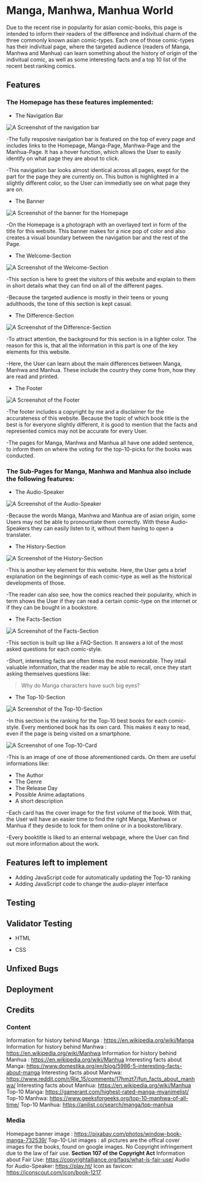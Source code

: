 # Manga, Manhwa, Manhua World

Due to the recent rise in popularity for asian comic-books, this page is intended to inform their readers of the difference and indivitual charm of the three commonly known asian comic-types.
Each one of those comic-types has their indivitual page, where the targeted audience (readers of Manga, Manhwa and Manhua) can learn something about the history of origin of the indivitual comic, as well as some interesting facts and a top 10 list of the recent best ranking comics.

## Features

### The Homepage has these features implemented:

+ The Navigation Bar

![A Screenshot of the navigation bar](./screenshots/Screenshot%20Navigation%20Bar.png)

-The fully resposive navigation bar is featured on the top of every page and includes links to the Homepage, Manga-Page, Manhwa-Page and the Manhua-Page. It has a hover function, which allows the User to easily identify on what page they are about to click.

-This navigation bar looks almost identical across all pages, exept for the part for the page they are currently on. This button is highlighted in a slightly different color, so the User can immediatly see on what page they are on.

+ The Banner

![A Screenshot of the banner for the Homepage](./screenshots/Screenshot%20Banner.png)

-On the Homepage is a photograph with an overlayed text in form of the title for this website. This banner makes for a nice pop of color and also creates a visual boundary between the navigation bar and the rest of the Page.

+ The Welcome-Section

![A Screenshot of the Welcome-Section](./screenshots/Screenshot%20Welcome-Section.png)

-This section is here to greet the visitors of this website and explain to them in short details what they can find on all of the different pages.

-Because the targeted audience is mostly in their teens or young adulthoods, the tone of this section is kept casual.

+ The Difference-Section

![A Screenshot of the Difference-Section](./screenshots/Screenshot%20Difference-Section.png)

-To attract attention, the background for this section is in a lighter color. The reason for this is, that all the information in this part is one of the key elements for this website.

-Here, the User can learn about the main differences between Manga, Manhwa and Manhua. These include the country they come from, how they are read and printed.

+ The Footer

![A Screenshot of the Footer](./screenshots/Screenshot%20Footer.png)

-The footer includes a copyright by me and a disclaimer for the accurateness of this website. Because the topic of which book title is the best is for everyone slightly different, it is good to mention that the facts and represented comics may not be accurate for every User.

-The pages for Manga, Manhwa and Manhua all have one added sentence, to inform them on where the voting for the top-10-picks for the books was conducted.

### The Sub-Pages for Manga, Manhwa and Manhua also include the following features:

+ The Audio-Speaker

![A Screenshot of the Audio-Speaker](./screenshots/Screenshot%20Audio-Speaker.png)

-Because the words Manga, Manhwa and Manhua are of asian origin, some Users may not be able to pronountiate them correctly. With these Audio-Speakers they can easily listen to it, without them having to open a translater.

+ The History-Section

![A Screenshot of the History-Section](./screenshots/Screenshot%20History-Section.png)

-This is another key element for this website. Here, the User gets a brief explanation on the beginnings of each comic-type as well as the historical developments of those.

-The reader can also see, how the comics reached their popularity, which in term shows the User if they can read a certain comic-type on the internet or if they can be bought in a bookstore. 

+ The Facts-Section

![A Screenshot of the Facts-Section](./screenshots/Screenshot%20Facts-Section.png)

-This section is built up like a FAQ-Section. It answers a lot of the most asked questions for each comic-style.

-Short, interesting facts are often times the most memorable. They intail valuable information, that the reader may be able to recall, once they start asking themselves questions like:
>Why do Manga characters have such big eyes? 

+ The Top-10-Section

![A Screenshot of the Top-10-Section](./screenshots/Screenshot%20Top-10-Section.png)

-In this section is the ranking for the Top-10 best books for each comic-style. Every mentioned book has its own card. This makes it easy to read, even if the page is being visited on a smartphone.

![A Screenshot of one Top-10-Card](./screenshots/Screenshot%20Top-10-Card.png)

-This is an image of one of those aforementioned cards. On them are useful informations like:
+ The Author
+ The Genre
+ The Release Day
+ Possible Anime adaptations
+ A short description

-Each card has the cover image for the first volume of the book. With that, the User will have an easier time to find the right Manga, Manhwa or Manhua if they deside to look for them online or in a bookstore/library.

-Every booktitle is liked to an enternal webpage, where the User can find out more information about the work.

## Features left to implement

+ Adding JavaScript code for automatically updating the Top-10 ranking
+ Adding JavaScript code to change the audio-player interface


## Testing

## Validator Testing

+ HTML

+ CSS

## Unfixed Bugs

## Deployment

## Credits

### Content

Information for history behind Manga : <https://en.wikipedia.org/wiki/Manga>
Information for history behind Manhwa : <https://en.wikipedia.org/wiki/Manhwa>
Information for history behind Manhua : <https://en.wikipedia.org/wiki/Manhua>
Interesting facts about Manga: <https://www.domestika.org/en/blog/5986-5-interesting-facts-about-manga>
Interesting facts about Manhwa: <https://www.reddit.com/r/Rle_15/comments/17hmzt7/fun_facts_about_manhwa/>
Interesting facts about Manhua: <https://en.wikipedia.org/wiki/Manhua>
Top-10 Manga: <https://gamerant.com/highest-rated-manga-myanimelist/>
Top-10 Manhwa: <https://www.geeksforgeeks.org/top-10-manhwa-of-all-time/>
Top-10 Manhua: <https://anilist.co/search/manga/top-manhua>

### Media

Homepage banner image : <https://pixabay.com/photos/window-book-manga-732539/>
Top-10-List images : all pictures are the offical cover images for the books, found on google images. No Copyright infringement due to the law of fair use. **Section 107 of the Copyright Act**
Information about Fair Use: <https://copyrightalliance.org/faqs/what-is-fair-use/>
Audio for Audio-Speaker: <https://play.ht/>
Icon as favicon: <https://iconscout.com/icon/book-1217>